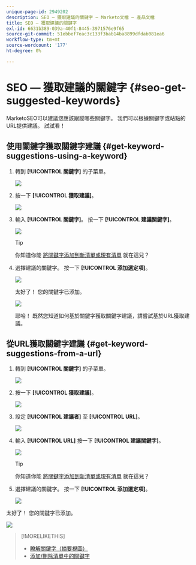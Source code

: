 ```yaml
---
unique-page-id: 2949202
description: SEO — 獲取建議的關鍵字 — Marketo文檔 — 產品文檔
title: SEO — 獲取建議的關鍵字
exl-id: 6631b389-039a-40f1-8445-3971576e9f65
source-git-commit: 51ebbef7eac3c133f3bab14ba8899dfdab081ea6
workflow-type: tm+mt
source-wordcount: '177'
ht-degree: 0%

---
```


# SEO — 獲取建議的關鍵字 {#seo-get-suggested-keywords}

MarketoSEO可以建議您應該跟蹤哪些關鍵字。 我們可以根據關鍵字或站點的URL提供建議。 試試看！

## 使用關鍵字獲取關鍵字建議 {#get-keyword-suggestions-using-a-keyword}

1. 轉到 **[!UICONTROL 關鍵字]** 的子菜單。

   ![](assets/image2014-9-18-10-3a51-3a41.png)

1. 按一下 **[!UICONTROL 獲取建議]**。

   ![](assets/image2014-9-18-10-3a52-3a42.png)

1. 輸入 **[!UICONTROL 關鍵字]**。 按一下 **[!UICONTROL 建議關鍵字]**。

   ![](assets/image2014-9-18-10-3a53-3a14.png)

   >[!TIP]
   >
   >你知道你能  [將關鍵字添加到新清單或現有清單](/help/marketo/product-docs/additional-apps/seo/understanding-seo/seo-managing-lists.md) 就在這兒？

1. 選擇建議的關鍵字。 按一下 **[!UICONTROL 添加選定項]**。

   ![](assets/image2014-9-18-10-3a54-3a12.png)

   太好了！ 您的關鍵字已添加。

   ![](assets/image2014-9-18-10-3a54-3a16.png)

   耶哈！ 既然您知道如何基於關鍵字獲取關鍵字建議，請嘗試基於URL獲取建議。

## 從URL獲取關鍵字建議  {#get-keyword-suggestions-from-a-url}

1. 轉到 **[!UICONTROL 關鍵字]** 的子菜單。

   ![](assets/image2014-9-18-10-3a54-3a26.png)

1. 按一下 **[!UICONTROL 獲取建議]**。

   ![](assets/image2014-9-18-11-3a4-3a43.png)

1. 設定 **[!UICONTROL 建議者]** 至 **[!UICONTROL URL]**。

   ![](assets/image2014-9-18-11-3a4-3a52.png)

1. 輸入 **[!UICONTROL URL]** 按一下 **[!UICONTROL 建議關鍵字]**。

   ![](assets/image2014-9-18-11-3a5-3a7.png)

   >[!TIP]
   >
   >你知道你能 [將關鍵字添加到新清單或現有清單](/help/marketo/product-docs/additional-apps/seo/understanding-seo/seo-managing-lists.md) 就在這兒？

1. 選擇建議的關鍵字。 按一下 **[!UICONTROL 添加選定項]**。

   ![](assets/image2014-9-18-11-3a8-3a3.png)

太好了！ 您的關鍵字已添加。

![](assets/image2014-9-18-11-3a8-3a25.png)

>[!MORELIKETHIS]
>
>* [瞭解關鍵字（摘要視圖）](/help/marketo/product-docs/additional-apps/seo/keywords/seo-understanding-keywords.md)
>* [添加/刪除清單中的關鍵字](/help/marketo/product-docs/additional-apps/seo/keywords/seo-add-remove-keywords-from-a-list.md)

